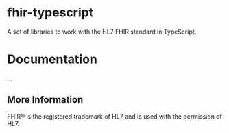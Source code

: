 # fhir-typescript

A set of libraries to work with the HL7 FHIR standard in TypeScript.

# Documentation

...

## More Information

FHIR&reg; is the registered trademark of HL7 and is used with the permission of HL7. 